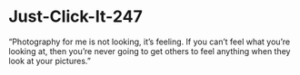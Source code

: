 # Just-Click-It-247
“Photography for me is not looking, it’s feeling. If you can’t feel what you’re looking at, then you’re never going to get others to feel anything when they look at your pictures.”
